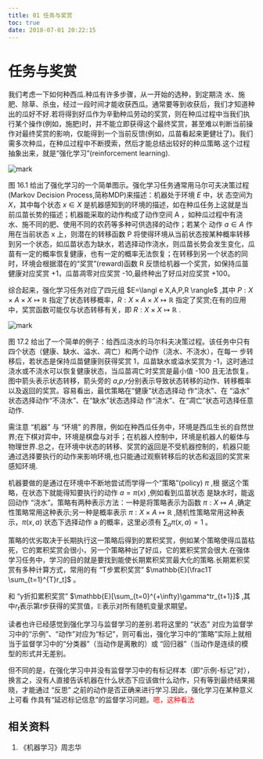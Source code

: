 ```yaml
---
title: 01 任务与奖赏
toc: true
date: 2018-07-01 20:22:15
---
```

# 任务与奖赏


我们考虑一下如何种西瓜.种瓜有许多步骤，从一开始的选种，到定期浇 水、施肥、除草、杀虫，经过一段时间才能收获西瓜。通常要等到收获后，我们才知道种出的瓜好不好.若将得到好瓜作为辛勤种瓜劳动的奖赏，则在种瓜过程中当我们执行某个操作(例如，施肥)时，并不能立即获得这个最终奖赏，甚至难以判断当前操作对最终奖赏的影响，仅能得到一个当前反馈(例如，瓜苗看起来更健壮了)。我们需多次种瓜，在种瓜过程中不断摸索，然后才能总结出较好的种瓜策略.这个过程抽象出来，就是“强化学习”(reinforcement learning).

![mark](http://images.iterate.site/blog/image/180701/B5gE4m20JL.png?imageslim)


图 16.1 给出了强化学习的一个简单图示。强化学习任务通常用马尔可夫决策过程(Markov Decision Process,简称MDP)来描述：机器处于环境 $E$ 中，状 态空间为 $X$，其中每个状态 $x\in X$ 是机器感知到的环境的描述，如在种瓜任务上这就是当前瓜苗长势的描述；机器能采取的动作构成了动作空间 A ，如种瓜过程中有浇水、施不同的肥、使用不同的农药等多种可供选择的动作；若某个 动作 $a\in A$ 作用在当前状态 x 上，则潜在的转移函数 P 将使得环境从当前状态按某种概率转移到另一个状态，如瓜苗状态为缺水，若选择动作浇水，则瓜苗长势会发生变化，瓜苗有一定的概率恢复健康，也有一定的概率无法恢复；在转移到另一个状态的同时，环境会根据潜在的“奖赏”(reward)函数 R 反馈给机器一个奖赏，如保持瓜苗健康对应奖赏 +1，瓜苗凋零对应奖赏 -10,最终种出了好瓜对应奖赏 +100。

综合起来，强化学习任务对应了四元组 $E=\langl e X,A,P,R \rangle$ ,其中 $P:X\times A\times X\mapsto \mathbb{R}$ 指定了状态转移概率，$R:X\times A\times X\mapsto \mathbb{R}$ 指定了奖赏;在有的应用中，奖赏函数可能仅与状态转移有关，即 $R:X\times X\mapsto \mathbb{R}$ .


![mark](http://images.iterate.site/blog/image/180701/2F30gKA4aJ.png?imageslim)

图 17.2 给出了一个简单的例子：给西瓜浇水的马尔科夫决策过程。该任务中只有四个状态（健康、缺水、溢水、凋亡）和两个动作（浇水、不浇水），在每一 步转移后，若状态是保持瓜苗健康则获得奖赏 1，瓜苗缺水或溢水奖赏为 -1，这时通过浇水或不浇水可以恢复健康状态，当瓜苗凋亡时奖赏是最小值 -100 且无法恢复。图中箭头表示状态转移，箭头旁的 $a$,$p$,$r$分别表示导致状态转移的动作、转移概率以及返回的奖赏。容易看出，最优策略在“健康”状态选择动 作“浇水”、在 “溢水” 状态选择动作“不浇水”、在“缺水”状态选择动 作“浇水”、在“凋亡”状态可选择任意动作.

需注意 “机器” 与 “环境” 的界限，例如在种西瓜任务中，环境是西瓜生长的自然世界;在下棋对弈中，环境是棋盘与对手；在机器人控制中，环境是机器人的躯体与物理世界.总之，在环境中状态的转移、奖赏的返回是不受机器控制的，机器只能通过选择要执行的动作来影响环境,也只能通过观察转移后的状态和返回的奖赏来感知环境.

机器要做的是通过在环境中不断地尝试而学得一个“策略”(policy) $\pi$ ,根 据这个策略，在状态下就能得知要执行的动作 $a=\pi(x)$ ,例如看到瓜苗状态 是缺水时，能返回动作 “浇水”。策略有两种表示方法：一种是将策略表示为函数 $\pi:X\mapsto A$ ,确定性策略常用这种表示;另一种是概率表示 $\pi:X\times A\mapsto \mathbb{R}$ ,随机性策略常用这种表示，$\pi(x,a)$ 状态下选择动作 a 的概率，这里必须有 $\sum_{a} \pi(x,a)=1$ 。

策略的优劣取决于长期执行这一策略后得到的累积奖赏，例如某个策略使得瓜苗枯死，它的累积奖赏会很小，另一个策略种出了好瓜，它的累积奖赏会很大.在强体学习任务中，学习的目的就是要找到能使长期累积奖赏最大化的策略.长期累积奖赏有多种计算方式，常用的有 “T步累积奖赏” $\mathbb{E}[\frac1T \sum_{t=1}^{T}r_t]$ 。

和 “$\gamma$折扣累积奖赏”  $\mathbb{E}[\sum_{t=0}^{+\infty}\gamma^tr_{t+1}]$ ,其中$r_t$表示第$t$步获得的奖赏值，$\mathbb{E}$表示对所有随机变量求期望。

读者也许已经感觉到强化学习与监督学习的差别.若将这里的 “状态” 对应为监督学习中的“示例”、“动作”对应为“标记”，则可看出，强化学习中的“策略”实际上就相当于监督学习中的“分类器”（当动作是离散的）或 “回归器”（当动作是连续的模型的形式并无差别。

但不同的是，在强化学习中并没有监督学习中的有标记样本（即“示例-标记”对），换言之，没有人直接告诉机器在什么状态下应该做什么动作，只有等到最终结果揭晓，才能通过 “反思” 之前的动作是否正确来进行学习.因此，强化学习在某种意义上可看 作具有“延迟标记信息”的监督学习问题。<span style="color:red;">嗯，这种看法</span>


## 相关资料
1. 《机器学习》周志华
